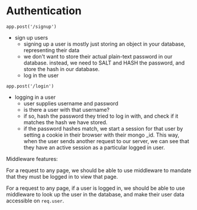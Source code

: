 # Authentication

`app.post('/signup')`
- sign up users
    - signing up a user is mostly just storing an object in your database, representing their data
    - we don't want to store their actual plain-text password in our database. instead, we need to SALT and HASH the password, and store the hash in our database.
    - log in the user


`app.post('/login')`
- logging in a user
    - user supplies username and password
    - is there a user with that username?
    - if so, hash the password they tried to log in with, and check if it matches the hash we have stored.
    - if the password hashes match, we start a session for that user by setting a cookie in their browser with their mongo _id. This way, when the user sends another request to our server, we can see that they have an active session as a particular logged in user. 


Middleware features: 

For a request to any page, we should be able to use middleware to mandate that they must be logged in to view that page. 

For a request to any page, if a user is logged in, we should be able to use middleware to look up the user in the database, and make their user data accessible on `req.user`. 




